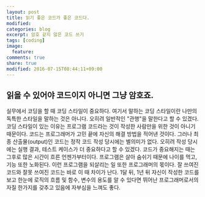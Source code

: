 ```yaml
---
layout: post
title: 읽기 좋은 코드가 좋은 코드다.
modified:
categories: blog
excerpt: 암호 같지 않은 코드 쓰기
tags: [coding]
image:
  feature:
comments: true
share: true
modified: 2016-07-15T08:44:11+09:00
---
```


## 읽을 수 있어야 코드이지 아니면 그냥 암호죠.

 실무에서 코딩을 할 때 코딩 스타일이 중요하다. 여기서 말하는 코딩 스타일이란 나만의 독특한 스타일을 말하는 것은 아니다. 오히려 일반적인 "관행"을 말한다고 할 수 있겠다. 코딩 스타일이 있는 이유는 프로그램 코드라는 것이 작성한 사람만을 위한 것이 아니기 때문이다. 코드는 프로그래머가 고민 끝에 자신의 해결 방법을 적어낸 것이다. 그러나 최종 산출물(output)인 코드는 정작 코드 작성 당시에는 별의미가 없다. 오히려 작성 당시에는 실행 결과, 테스트 케이스가 더 중요하다고 할 수 있겠다. 코드가 중요해지는 때는 그후로 많은 시간이 흐른 언젠가부터이다. 프로그램은 살아 숨쉬기 때문에 나이를 먹고, 기능 또한 노화된다. 이런 프로그램을 되살리는 일 또한 프로그래머의 몫이다. 잘 쓰여진 코드와 잘못 쓰여진 코드는 바로 이 때 차이가 난다. 1달 뒤, 1년 뒤 자신이 작성한 코드를 보고 한눈에 로직의 흐름 및 함수, 변수의 용도를 알 수 있다면 뛰어난 프로그래머로서의 자질 한가지를 갖추고 있음에 자부심을 느껴도 좋다.


